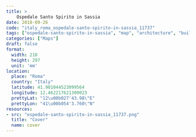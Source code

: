 ```yaml
---
title: > 
    Ospedale Santo Spirito in Sassia
date: 2018-09-26
code: "italy_roma_ospedale-santo-spirito-in-sassia_11737"
tags: ["ospedale-santo-spirito-in-sassia", "map", "architecture", "buildings", "Roma", "Italy"]
categories: ["Maps"]
draft: false
format:
  width: 210
  height: 297
  unit: 'mm'
location:
  place: "Roma"
  country: "Italy"
  latitude: 41.901044523099564
  longitude: 12.462217621309023
  prettyLat: "12\u00b027'43.98\"E"
  prettyLon: "41\u00b054'3.760\"N"
resources:
- src: "ospedale-santo-spirito-in-sassia_11737.png"
  title: "Cover"
  name: cover
---
```

